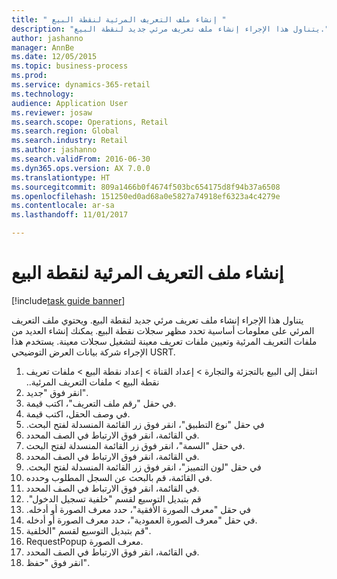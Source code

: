 ```yaml
--- 
title: " إنشاء ملف التعريف المرئية لنقطة البيع‬ "
description: "يتناول هذا الإجراء إنشاء ملف تعريف مرئي‬ جديد لنقطة البيع."
author: jashanno
manager: AnnBe
ms.date: 12/05/2015
ms.topic: business-process
ms.prod: 
ms.service: dynamics-365-retail
ms.technology: 
audience: Application User
ms.reviewer: josaw
ms.search.scope: Operations, Retail
ms.search.region: Global
ms.search.industry: Retail
ms.author: jashanno
ms.search.validFrom: 2016-06-30
ms.dyn365.ops.version: AX 7.0.0
ms.translationtype: HT
ms.sourcegitcommit: 809a1466b0f4674f503bc654175d8f94b37a6508
ms.openlocfilehash: 151250ed0ad68a0e5827a74918ef6323a4c4279e
ms.contentlocale: ar-sa
ms.lasthandoff: 11/01/2017

---
```

# <a name="create-a-pos-visual-profile"></a> إنشاء ملف التعريف المرئية لنقطة البيع‬  

[!include[task guide banner](../includes/task-guide-banner.md)]

يتناول هذا الإجراء إنشاء ملف تعريف مرئي‬ جديد لنقطة البيع. ويحتوي ملف التعريف المرئي على معلومات أساسية تحدد مظهر سجلات نقطة البيع. يمكنك إنشاء العديد من ملفات التعريف المرئية وتعيين ملفات تعريف معينة لتشغيل سجلات معينة. يستخدم هذا الإجراء شركة بيانات العرض التوضيحي USRT.

1. انتقل إلى البيع بالتجزئة والتجارة > إعداد القناة > إعداد نقطة البيع > ‏‫ملفات تعريف نقطة البيع‬ > ‏‫ملفات التعريف المرئية..
2. انقر فوق "جديد".
3. في حقل "‏‫رقم ملف التعريف‬"، اكتب قيمة.
4. في وصف الحقل، اكتب قيمة.
5. في حقل "‏‫نوع التطبيق"، انقر فوق زر القائمة المنسدلة لفتح البحث.
6. في القائمة، انقر فوق الارتباط في الصف المحدد.
7. في حقل "السمة‬"، انقر فوق زر القائمة المنسدلة لفتح البحث.
8. في القائمة، انقر فوق الارتباط في الصف المحدد.
9. في حقل "‏‫لون التمييز"، انقر فوق زر القائمة المنسدلة لفتح البحث.
10. في القائمة، قم بالبحث عن السجل المطلوب وحدده.
11. في القائمة، انقر فوق الارتباط في الصف المحدد.
12. قم بتبديل التوسيع لقسم "‏‫خلفية تسجيل الدخول".
13. في حقل "‏‫معرف الصورة الأفقية"، حدد معرف الصورة أو أدخله.
14. في حقل "‏‫معرف الصورة العمودية‬"، حدد معرف الصورة أو أدخله.
15. قم بتبديل التوسيع لقسم "الخلفية‬".
16. RequestPopup معرف الصورة.
17. في القائمة، انقر فوق الارتباط في الصف المحدد.
18. انقر فوق "حفظ".


